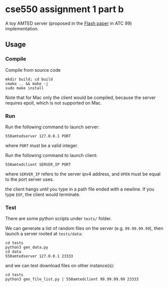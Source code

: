 # cse550 assignment 1 part b

A toy AMTED server (proposed in the [Flash paper](https://www.usenix.org/legacy/events/usenix99/full_papers/pai/pai.pdf) in ATC 99) implementation.

## Usage

### Compile

Compile from source code
```
mkdir build; cd build
cmake .. && make -j
sudo make install
```

Note that for Mac only the client would be compiled, because the server requires epoll, which is not supported on Mac.

### Run

Run the following command to launch server:
```
550amtedserver 127.0.0.1 PORT
```

where `PORT` must be a valid integer.

Run the following command to launch client:
```
550amtedclient SERVER_IP PORT
```

where `SERVER_IP` refers to the server ipv4 address, and `OPEN` must be equal to the port server uses.

the client hangs until you type in a path file ended with a newline. If you type `EOF`, the client would terminate.

### Test

There are some python scripts under `tests/` folder.

We can generate a list of random files on the server (e.g. `99.99.99.99`), then launch a server rooted at `tests/data`:

```
cd tests
python3 gen_data.py
cd data
550amtedserver 127.0.0.1 23333
```

and we can test download files on other instance(s):

```
cd tests
python3 gen_file_list.py | 550amtedclient 99.99.99.99 23333
```
